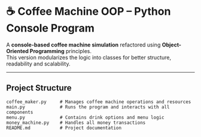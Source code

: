 # ☕ Coffee Machine OOP – Python Console Program

A **console-based coffee machine simulation** refactored using **Object-Oriented Programming** principles.  
This version modularizes the logic into classes for better structure, readability and scalability.

---

## Project Structure

```plaintext
coffee_maker.py     # Manages coffee machine operations and resources  
main.py             # Runs the program and interacts with all components  
menu.py             # Contains drink options and menu logic  
money_machine.py    # Handles all money transactions  
README.md           # Project documentation
